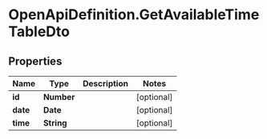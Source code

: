 # OpenApiDefinition.GetAvailableTimeTableDto

## Properties

Name | Type | Description | Notes
------------ | ------------- | ------------- | -------------
**id** | **Number** |  | [optional] 
**date** | **Date** |  | [optional] 
**time** | **String** |  | [optional] 


